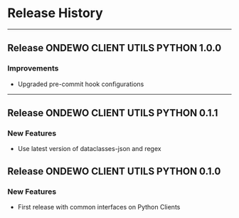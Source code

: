 # Release History

*****************

## Release ONDEWO CLIENT UTILS PYTHON 1.0.0

### Improvements

* Upgraded pre-commit hook configurations

*****************

## Release ONDEWO CLIENT UTILS PYTHON 0.1.1

### New Features

* Use latest version of dataclasses-json and regex

## Release ONDEWO CLIENT UTILS PYTHON 0.1.0

### New Features

* First release with common interfaces on Python Clients
